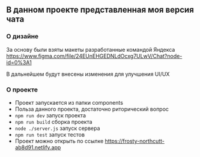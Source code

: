 ## В данном проекте представленная моя версия чата

### О дизайне

За основу были взяты макеты разработанные командой Яндекса https://www.figma.com/file/24EUnEHGEDNLdOcxg7ULwV/Chat?node-id=0%3A1

В дальнейшем будут внесены изменения для улучшения UI/UX

### О проекте

- Проект запускается из папки components
- Польза данного проекта, достаточно риторический вопрос
- `npm run dev` запуск проекта
- `npm run build` сборка проекта
- `node ./server.js` запуск сервера
- `npm run test` запуск тестов
- Проект можно открыть по ссылке https://frosty-northcutt-ab8d91.netlify.app
